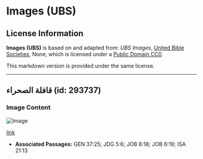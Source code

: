 # Images (UBS)

## License Information

**Images (UBS)** is based on and adapted from: _UBS Images_, [United Bible Societies](https://unitedbiblesocieties.org/), None, which is licensed under a [Public Domain CC0](https://creativecommons.org/public-domain/cc0/).

This markdown version is provided under the same license.



--------------------------------

## قافلة الصحراء (id: 293737)

### Image Content

![Image](https://cdn.aquifer.bible/aquifer-content/resources/Media/WEB-0108_caravan_desert.jpg)

[link](https://cdn.aquifer.bible/aquifer-content/resources/Media/WEB-0108_caravan_desert.jpg)

* **Associated Passages:** GEN 37:25; JDG 5:6; JOB 6:18; JOB 6:19; ISA 21:13

